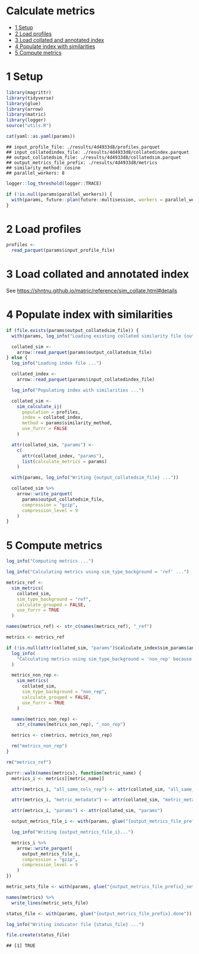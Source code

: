 Calculate metrics
================

- <a href="#1-setup" id="toc-1-setup">1 Setup</a>
- <a href="#2-load-profiles" id="toc-2-load-profiles">2 Load profiles</a>
- <a href="#3-load-collated-and-annotated-index"
  id="toc-3-load-collated-and-annotated-index">3 Load collated and
  annotated index</a>
- <a href="#4-populate-index-with-similarities"
  id="toc-4-populate-index-with-similarities">4 Populate index with
  similarities</a>
- <a href="#5-compute-metrics" id="toc-5-compute-metrics">5 Compute
  metrics</a>

# 1 Setup

``` r
library(magrittr)
library(tidyverse)
library(glue)
library(arrow)
library(matric)
library(logger)
source("utils.R")
```

``` r
cat(yaml::as.yaml(params))
```

    ## input_profile_file: ./results/4d4933d8/profiles.parquet
    ## input_collatedindex_file: ./results/4d4933d8/collatedindex.parquet
    ## output_collatedsim_file: ./results/4d4933d8/collatedsim.parquet
    ## output_metrics_file_prefix: ./results/4d4933d8/metrics
    ## similarity_method: cosine
    ## parallel_workers: 8

``` r
logger::log_threshold(logger::TRACE)
```

``` r
if (!is.null(params$parallel_workers)) {
  with(params, future::plan(future::multisession, workers = parallel_workers))
}
```

# 2 Load profiles

``` r
profiles <-
  read_parquet(params$input_profile_file)
```

# 3 Load collated and annotated index

See <https://shntnu.github.io/matric/reference/sim_collate.html#details>

# 4 Populate index with similarities

``` r
if (file.exists(params$output_collatedsim_file)) {
  with(params, log_info("Loading existing collated similarity file {output_collatedsim_file} ... "))

  collated_sim <-
    arrow::read_parquet(params$output_collatedsim_file)
} else {
  log_info("Loading index file ...")

  collated_index <-
    arrow::read_parquet(params$input_collatedindex_file)

  log_info("Populating index with similarities ...")

  collated_sim <-
    sim_calculate_ij(
      population = profiles,
      index = collated_index,
      method = params$similarity_method,
      use_furrr = FALSE
    )

  attr(collated_sim, "params") <-
    c(
      attr(collated_index, "params"),
      list(calculate_metrics = params)
    )

  with(params, log_info("Writing {output_collatedsim_file} ..."))

  collated_sim %>%
    arrow::write_parquet(
      params$output_collatedsim_file,
      compression = "gzip",
      compression_level = 9
    )
}
```

# 5 Compute metrics

``` r
log_info("Computing metrics ...")

log_info("Calculating metrics using sim_type_background = 'ref' ...")

metrics_ref <-
  sim_metrics(
    collated_sim,
    sim_type_background = "ref",
    calculate_grouped = FALSE,
    use_furrr = TRUE
  )

names(metrics_ref) <- str_c(names(metrics_ref), "_ref")

metrics <- metrics_ref

if (!is.null(attr(collated_sim, "params")$calculate_index$sim_params$any_different_cols_non_rep)) {
  log_info(
    "Calculating metrics using sim_type_background = 'non_rep' because `any_different_cols_non_rep` is not NULL ..."
  )

  metrics_non_rep <-
    sim_metrics(
      collated_sim,
      sim_type_background = "non_rep",
      calculate_grouped = FALSE,
      use_furrr = TRUE
    )

  names(metrics_non_rep) <-
    str_c(names(metrics_non_rep), "_non_rep")

  metrics <- c(metrics, metrics_non_rep)

  rm("metrics_non_rep")
}

rm("metrics_ref")
```

``` r
purrr::walk(names(metrics), function(metric_name) {
  metrics_i <- metrics[[metric_name]]

  attr(metrics_i, "all_same_cols_rep") <- attr(collated_sim, "all_same_cols_rep")

  attr(metrics_i, "metric_metadata") <- attr(collated_sim, "metric_metadata")

  attr(metrics_i, "params") <- attr(collated_sim, "params")

  output_metrics_file_i <- with(params, glue("{output_metrics_file_prefix}_{metric_name}.parquet"))

  log_info("Writing {output_metrics_file_i}...")

  metrics_i %>%
    arrow::write_parquet(
      output_metrics_file_i,
      compression = "gzip",
      compression_level = 9
    )
})

metric_sets_file <- with(params, glue("{output_metrics_file_prefix}_sets.txt"))

names(metrics) %>%
  write_lines(metric_sets_file)

status_file <- with(params, glue("{output_metrics_file_prefix}.done"))

log_info("Writing indicator file {status_file} ...")

file.create(status_file)
```

    ## [1] TRUE

